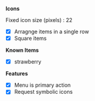 **Icons**

Fixed icon size (pixels) : 22

- [X] Arragnge items in a single row
- [X] Square items

**Known Items**

- [X] strawberry

**Features**

- [X] Menu is primary action
- [X] Request symbolic icons